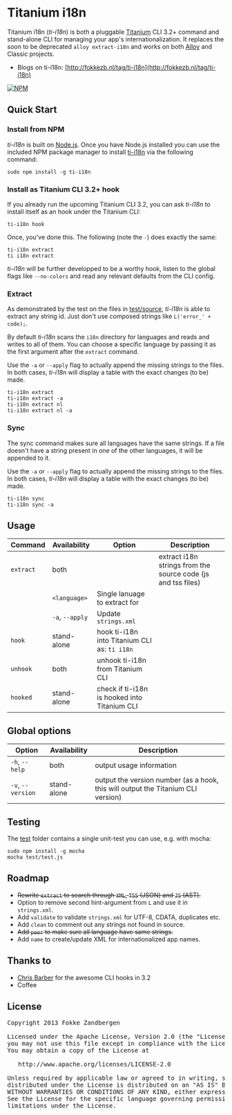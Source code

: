 # Titanium i18n

Titanium i18n (*ti-i18n*) is both a pluggable [Titanium](http://docs.appcelerator.com/titanium/latest/#!/guide/Titanium_Command-Line_Interface_Reference) CLI 3.2+ command and stand-alone CLI for managing your app's internationalization. It replaces the soon to be deprecated `alloy extract-i18n` and works on both [Alloy](http://docs.appcelerator.com/titanium/latest/#!/guide/Alloy_Command-Line_Interface_Reference) and Classic projects.

* Blogs on ti-i18n: [http://fokkezb.nl/tag/ti-i18n](http://fokkezb.nl/tag/ti-i18n)

[![NPM](https://nodei.co/npm/ti-i18n.png?downloads=true&starts=true)](https://nodei.co/npm/ti-i18n/)

## Quick Start

### Install from NPM
*ti-i18n* is built on [Node.js](http://nodejs.org/). Once you have Node.js installed you can use the included NPM package manager to install [ti-i18n](https://npmjs.org/package/ti-i18n) via the following command:

```
sudo npm install -g ti-i18n
```

### Install as Titanium CLI 3.2+ hook
If you already run the upcoming Titanium CLI 3.2, you can ask *ti-i18n* to install itself as an hook under the Titanium CLI:

```
ti-i18n hook
```

Once, you've done this. The following (note the `-`) does exactly the same:

```
ti-i18n extract
ti i18n extract
```

*ti-i18n* will be further developped to be a worthy hook, listen to the global flags like `--no-colors` and read any relevant defaults from the CLI config.

### Extract
As demonstrated by the test on the files in [test/source](https://github.com/FokkeZB/ti-i18n/tree/master/test/source), *ti-i18n* is able to extract any string id. Just don't use composed strings like `L('error_' + code);`.

By default *ti-i18n* scans the `i18n` directory for languages and reads and writes to all of them. You can choose a specific language by passing it as the first argument after the `extract` command.

Use the `-a` or `--apply` flag to actually append the missing strings to the files. In both cases, *ti-i18n* will display a table with the exact changes (to be) made.

```
ti-i18n extract
ti-i18n extract -a
ti-i18n extract nl
ti-i18n extract nl -a
```

### Sync
The sync command makes sure all languages have the same strings. If a file doesn't have a string present in one of the other languages, it will be appended to it.

Use the `-a` or `--apply` flag to actually append the missing strings to the files. In both cases, *ti-i18n* will display a table with the exact changes (to be) made.

```
ti-i18n sync
ti-i18n sync -a
```

## Usage
Command | Availability | Option | Description
------- | ------------ | ------ | -----------
`extract`|both||extract i18n strings from the source code (js and tss files)
||`<language>`|Single lanuage to extract for
||`-a`, `--apply`|Update `strings.xml`
`hook`|stand-alone|hook ti-i18n into Titanium CLI as: `ti i18n`
`unhook`|both|unhook ti-i18n from Titanium CLI
`hooked`|stand-alone|check if ti-i18n is hooked into Titanium CLI

## Global options
Option | Availability | Description
------- | ----------- | -----------
`-h`, `--help`|both|output usage information
`-v`, `--version`|stand-alone|output the version number (as a hook, this will output the Titanium CLI version)

## Testing
The [test](https://github.com/FokkeZB/ti-i18n/tree/master/test) folder contains a single unit-test you can use, e.g. with mocha:

```
sudo npm install -g mocha
mocha test/test.js
```

## Roadmap

* ~~Rewrite `extract` to search through `XML`, `TSS` (JSON) and `JS` (AST).~~
* Option to remove second hint-argument from `L` and use it in `strings.xml`.
* Add `validate` to validate `strings.xml` for UTF-8, CDATA, duplicates etc.
* Add `clean` to comment out any strings not found in source.
* ~~Add `peer` to make sure all language have same strings.~~
* Add `name` to create/update XML for internationalized app names.

## Thanks to

* [Chris Barber](https://twitter.com/cb1kenobi) for the awesome CLI hooks in 3.2
* Coffee

## License

<pre>
Copyright 2013 Fokke Zandbergen

Licensed under the Apache License, Version 2.0 (the "License");
you may not use this file except in compliance with the License.
You may obtain a copy of the License at

   http://www.apache.org/licenses/LICENSE-2.0

Unless required by applicable law or agreed to in writing, software
distributed under the License is distributed on an "AS IS" BASIS,
WITHOUT WARRANTIES OR CONDITIONS OF ANY KIND, either express or implied.
See the License for the specific language governing permissions and
limitations under the License.
</pre>
